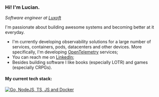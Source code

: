 ### Hi! I'm Lucian. 

*Software engineer at [Luxoft](https://www.luxoft.com/)*

I'm passionate about building awesome systems and becoming better at it everyday.

- I'm currently developing observability solutions for a large number of services, containers, pods, datacenters and other devices. More specifically, I'm developing [OpenTelemetry](https://opentelemetry.io/) services;
- You can reach me on [LinkedIn](https://www.linkedin.com/in/lucian-anghel-3a25331b6/);
- Besides building software I like books (especially LOTR) and games (especially CRPGs).

#### My current tech stack: 
[![Go, NodeJS, TS, JS and Docker](https://skillicons.dev/icons?i=go,nodejs,ts,docker,postgresql,linux)](https://skillicons.dev)
